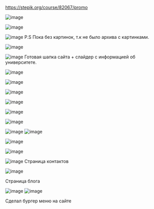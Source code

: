 
https://stepik.org/course/82067/promo




![image](https://user-images.githubusercontent.com/80594181/149304872-af728c46-3d64-4ccd-bfdf-9a299a443a99.png)


![image](https://user-images.githubusercontent.com/80594181/149305941-6a1b18c3-a233-4ca6-878a-53f77cc11279.png)


![image](https://user-images.githubusercontent.com/80594181/149307311-490a3fde-c555-4fc0-be80-00e2cf2bba4c.png)
P.S Пока без картинок, т.к не было архива с картинками.



![image](https://user-images.githubusercontent.com/80594181/149899735-652eefd7-4e8b-4ac1-a6b6-ad6ab7b6667d.png)


![image](https://user-images.githubusercontent.com/80594181/149926793-d491556e-582d-4a1b-9c7e-1e80bc49385c.png)
Готовая шапка сайта + слайдер с информацией об университете.


![image](https://user-images.githubusercontent.com/80594181/149927395-c73fe64a-db95-4b63-bbe0-9595cd569fc1.png)

![image](https://user-images.githubusercontent.com/80594181/150298826-3c0e9f9a-efa8-4a9d-a327-2bddf4b728ba.png)

![image](https://user-images.githubusercontent.com/80594181/150299850-d5133448-56d5-47d7-b8be-443d0e348344.png)

![image](https://user-images.githubusercontent.com/80594181/150315771-257039db-3996-42ec-9197-4117eb1b6fd9.png)

![image](https://user-images.githubusercontent.com/80594181/152303925-f225a77b-3d4c-46f1-85ac-c2d5e330b481.png)

![image](https://user-images.githubusercontent.com/80594181/152308547-badc7a67-cce6-48ed-8b49-39a1a3bcfb01.png)

![image](https://user-images.githubusercontent.com/80594181/152310303-a38ae775-b6c0-49e1-a5bd-39bbcd566504.png)
![image](https://user-images.githubusercontent.com/80594181/152930525-03815059-d66d-48c6-99a7-90d8353a1234.png)

![image](https://user-images.githubusercontent.com/80594181/152947179-36fd7f09-4836-4a94-b755-321310488fb6.png)

![image](https://user-images.githubusercontent.com/80594181/152972889-0ed66ee8-2881-4985-9826-e8b0ad28334d.png)

![image](https://user-images.githubusercontent.com/80594181/152981531-1517d236-5125-43e6-92d7-66ff987715ab.png)
Страница контактов

![image](https://user-images.githubusercontent.com/80594181/152981620-6aac8cce-37f2-43c8-902c-d9bac942d04d.png)

Страница блога



![image](https://user-images.githubusercontent.com/80594181/158144558-a8e34a27-e808-446f-8ff8-0bf2a8d117cc.png)
![image](https://user-images.githubusercontent.com/80594181/158144666-796df83a-420e-4588-b37a-06bf87f9c284.png)

Сделал бургер меню на сайте
